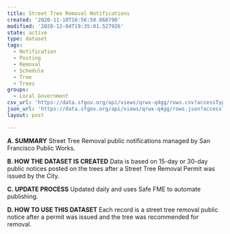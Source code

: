 ```yaml
---
title: Street Tree Removal Notifications
created: '2020-11-10T16:56:50.868790'
modified: '2020-12-04T19:35:01.527926'
state: active
type: dataset
tags:
  - Notification
  - Posting
  - Removal
  - Schedule
  - Tree
  - Trees
groups:
  - Local Government
csv_url: 'https://data.sfgov.org/api/views/qrwx-q4gg/rows.csv?accessType=DOWNLOAD'
json_url: 'https://data.sfgov.org/api/views/qrwx-q4gg/rows.json?accessType=DOWNLOAD'
layout: post

---
```

<strong>A. SUMMARY</strong>
Street Tree Removal public notifications managed by San Francisco Public Works.

<strong>B. HOW THE DATASET IS CREATED</strong>
Data is based on 15-day or 30-day public notices posted on the trees after a Street Tree Removal Permit was issued by the City.

<strong>C. UPDATE PROCESS</strong>
Updated daily and uses Safe FME to automate publishing.

<strong>D. HOW TO USE THIS DATASET</strong>
Each record is a street tree removal public notice after a permit was issued and the tree was recommended for removal.
